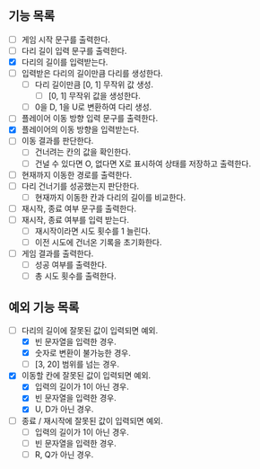 ## 기능 목록
* [ ] 게임 시작 문구를 출력한다.
* [ ] 다리 길이 입력 문구를 출력한다.
* [X] 다리의 길이를 입력받는다.
* [ ] 입력받은 다리의 길이만큼 다리를 생성한다.
  * [ ] 다리 길이만큼 [0, 1] 무작위 값 생성.
    * [ ] [0, 1] 무작위 값을 생성한다.
  * [ ] 0을 D, 1을 U로 변환하여 다리 생성.
* [ ] 플레이어 이동 방향 입력 문구를 출력한다.
* [X] 플레이어의 이동 방향을 입력받는다.
* [ ] 이동 결과를 판단한다.
  * [ ] 건너려는 칸의 값을 확인한다.
  * [ ] 건널 수 있다면 O, 없다면 X로 표시하여 상태를 저장하고 출력한다.
* [ ] 현재까지 이동한 경로를 출력한다.
* [ ] 다리 건너기를 성공했는지 판단한다.
  * [ ] 현재까지 이동한 칸과 다리의 길이를 비교한다.
* [ ] 재시작, 종료 여부 문구를 출력한다.
* [ ] 재시작, 종료 여부를 입력 받는다.
  * [ ] 재시작이라면 시도 횟수를 1 늘린다.
  * [ ] 이전 시도에 건너온 기록을 초기화한다.
* [ ] 게임 결과를 출력한다.
  * [ ] 성공 여부를 출력한다.
  * [ ] 총 시도 횟수를 출력한다.

## 예외 기능 목록
* [ ] 다리의 길이에 잘못된 값이 입력되면 예외.
  * [X] 빈 문자열을 입력한 경우.
  * [X] 숫자로 변환이 불가능한 경우.
  * [ ] [3, 20] 범위를 넘는 경우.
* [X] 이동할 칸에 잘못된 값이 입력되면 예외.
  * [X] 입력의 길이가 1이 아닌 경우.
  * [X] 빈 문자열을 입력한 경우.
  * [X] U, D가 아닌 경우.
* [ ] 종료 / 재시작에 잘못된 값이 입력되면 예외.
  * [ ] 입력의 길이가 1이 아닌 경우.
  * [ ] 빈 문자열을 입력한 경우.
  * [ ] R, Q가 아닌 경우.
